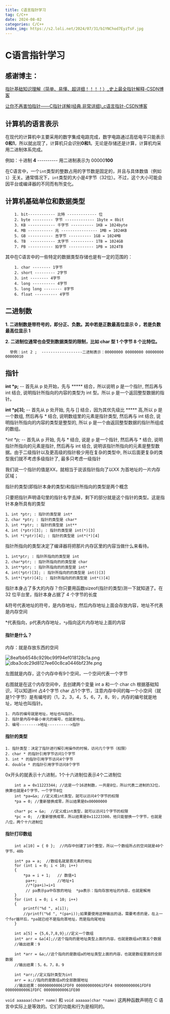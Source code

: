 ```yaml
---
title: C语言指针学习
tag: C/C++
date: 2024-08-02
categories: C/C++
index_img: https://s2.loli.net/2024/07/31/b1YNChod7EyzTsF.jpg
---
```


# C语言指针学习

## 感谢博主：

[指针基础知识理解（简单、易懂、超详细！！！！）_史上最全指针解释-CSDN博客](https://blog.csdn.net/weixin_45031801/article/details/127017272)

[让你不再害怕指针——C指针详解(经典,非常详细)_c语言指针-CSDN博客](https://blog.csdn.net/soonfly/article/details/51131141)

## 计算机的语言表示

在现代的计算机中主要采用的数字集成电路完成，数字电路通过高低电平只能表示**0和1**，所以就出现了，计算机只会识别**0和1**。无论是存储还是计算，计算机均采用二进制体系完成。

例如：十进制 **4** ---------- 用二进制表示为 00000**100**

在C语言中，一个`int`类型的整数占用的字节数是固定的，并且与具体数值（例如`1`）无关。通常情况下，`int`类型的大小是4字节（32位）。不过，这个大小可能会因平台或编译器的不同而有所变化。

## 计算机基础单位和数据类型

```
 	1. bit------------ 比特 ------------- 位
    2. byte --------- 字节 ------------- 1byte = 8bit
    3. KB ------------ 千字节 ---------- 1KB = 1024byte
    4. MB ----------- 兆 ---------------- 1MB = 1024KB
    5. GB ----------- 吉字节 ---------- 1GB = 1024MB
    6. TB  ----------- 太字节 ---------- 1TB = 1024GB
    7. PB ----------- 拍字节 ----------- 1PB = 1024TB
```

其中在C语言中的一些特定的数据类型存储也是有一定的范围的：

```
    1. char -------- 1字节
    2. short --------- 2字节
    3. int -------- 4字节   
    4. long ---------- 4字节
    5. long long -------- 8字节
    6. float ---------- 4字节
```

## 二进制数

  **1. 二进制数是带符号的，即分正、负数。其中若是正数最高位显示 0 ，若是负数最高位显示 1**

  **2. 二进制位通常也会受到数据类型的限制，比如 char 型 1 个字节 8 个比特位。**

```
  举例：int 2 ;  ------------------二进制表示：00000000 00000000 00000000 00000010
```

## 指针

**int \*p;** -- 首先从 p 处开始，先与 ***** 结合，所以说明 p 是一个指针, 然后再与 int 结合, 说明指针所指向的内容的类型为 int 型。所以 p 是一个返回整型数据的指针。

 **int \*p[3];** -- 首先从 p 处开始, 先与 [] 结合，因为其优先级比 ***** 高,所以 p 是一个数组, 然后再与 * 结合, 说明数组里的元素是指针类型, 然后再与 int 结合, 说明指针所指向的内容的类型是整型的, 所以 p 是一个由返回整型数据的指针所组成的数组。

**int \**p;** -- 首先从 p 开始, 先与 * 结合, 说是 p 是一个指针, 然后再与 * 结合, 说明指针所指向的元素是指针, 然后再与 int 结合, 说明该指针所指向的元素是整型数据。由于二级指针以及更高级的指针极少用在复杂的类型中, 所以后面更复杂的类型我们就不考虑多级指针了, 最多只考虑一级指针

我们说一个指针的值是XX，就相当于说该指针指向了以XX 为首地址的一片内存区域；

指针的类型(即指针本身的类型)和指针所指向的类型是两个概念

只要把指针声明语句里的指针名字去掉，剩下的部分就是这个指针的类型。这是指针本身所具有的类型

```
1、int *ptr; : 指针的类型是 int*
2、char *ptr; : 指针的类型是 char*
3、int **ptr; : 指针的类型是 int**
4、int (*ptr)[3]; : 指针的类型是 int(*)[3]
5、int *(*ptr)[4]; : 指针的类型是 int*(*)[4]
```

指针所指向的类型决定了编译器将把那片内存区里的内容当做什么来看待。

```
1、int*ptr; : 指针所指向的类型是 int
2、char*ptr; : 指针所指向的的类型是 char
3、int**ptr; : 指针所指向的的类型是 int*
4、int(*ptr)[3]; : 指针所指向的的类型是 int()[3]
5、int*(*ptr)[4]; : 指针所指向的的类型是 int*()[4]
```

指针本身占了多大的内存？你只要用函数sizeof(指针的类型)测一下就知道了。在 32 位平台里，指针本身占据了 4 个字节的长度

&符号代表地址的符号，是内存地址，然后内存地址上面会存放内容，地址不代表是内存空间

*代表指向，p代表内存地址，`*p`指向这片内存地址上面的内容

#### 指针是什么？

内存：就是存放东西的空间

![8eafbb6548c929bc99f94ef018128c1a.png](https://s2.loli.net/2024/08/05/NIi8RQXMkglrqeC.png)![dba3cdc29d8127ee60c8ca0446bf23fe.png](https://s2.loli.net/2024/08/05/Si3Oj5NPpr6Lz1h.png)

左图就是内存，这个内存中有9个空间，一个空间代表一个字节

右图就是在这个内存空间中，去创建两个变量 int a 和一个 char ch 根据基础知识，可以知道int 占4个字节 char 占1个字节，注意内存中间的每一个小空间（就是1个字节）是有编号的（1，2，3，4，5，6，7，8，9），内存的编号就是地址，地址也叫指针。

```
1. 内存的编号就是地址，地址也叫指针。
2. 指针是内存中最小单元的编号，也就是地址。
3. 编号-------->地址---------->指针
```

#### 指针的类型

```
1. 指针类型：决定了指针进行解引用操作的时候，访问几个字节（权限）
2. char * 的指针引用字节访问1个字节
3. int * 的指针引用字节访问4个字节
4. double * 的指针引用字节访问8个字节
```

0x开头的就表示十六进制，1个十六进制位表示4个二进制位

```
	int a = 0x11223344; //这是一个16进制数，一共是8位，所以代表二进制的32位，换算也就是4个字节，一个字节8位
	int *pa=&a; //定义成int类型，就可以访问4个字节的权限
	*pa = 0; //重新替换成零，所以结果是0x00000000
	
	char* pc = &a;  //定义成int类型，就可以访问1个字节的权限
	*pc = 0;  //重新替换成零，所以结果是0x11223300，他只能替换一个字节，也就是八位，两个十六进制位
```

#### 指针打印数组

```
	int a[10] = { 0 };  //内存中创建了10个整型，所以一个数组所占的空间就是40个字节，40b
 
	int* pa = a;  //数组名就是首元素的地址
	for (int i = 0; i < 10; i++)
	{
		*pa = i + 1;   // 数值+1
		 pa++;         //地址+1
		 //*(pa+i)=i+1
		 // pa表示pa中存放的地址  *pa表示：指向存放地址的内容，也就是解用
	}
	for (int i = 0; i < 10; i++)
	{
		printf("%d ", a[i]);
		//printf("%d ", *(pa+i));如果要使用这种输出的话，需要考虑的是，在上一个for循环后，*pa就已经不是指向首地址，而是指向尾地址
	}
	
	int a[5] = {5,6,7,8,9};//定义一个数组
	int* arr = &a[4];//这个指向的是地址类型上面的内容，也就是数组a的第五个数据
	//输出结果：9
	
	int *arr = &a;//这个指向的是数组a的地址类型上面的内容，也就是数组里面的全部数据
	//输出结果：5，6，7，8，9
	
	int *arr;//定义指针类型为int
	arr = a;//指向的是数组a的全部数据地址
	//输出结果：000000000061FDF0 000000000061FDF4 000000000061FDF8 000000000061FDFC 000000000061FE00
```

`void aaaaaa(char* name)` 和 `void aaaaaa(char *name)` 这两种函数声明在 C 语言中实际上是等效的。它们的功能和行为是相同的。
